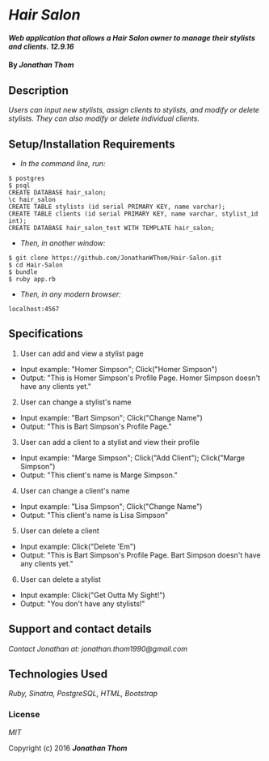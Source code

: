 # _Hair Salon_

#### _Web application that allows a Hair Salon owner to manage their stylists and clients. 12.9.16_

#### By _**Jonathan Thom**_

## Description

_Users can input new stylists, assign clients to stylists, and modify or delete stylists. They can also modify or delete individual clients._

## Setup/Installation Requirements

* _In the command line, run:_
```
$ postgres
$ psql
CREATE DATABASE hair_salon;
\c hair_salon
CREATE TABLE stylists (id serial PRIMARY KEY, name varchar);
CREATE TABLE clients (id serial PRIMARY KEY, name varchar, stylist_id int);
CREATE DATABASE hair_salon_test WITH TEMPLATE hair_salon;
```
* _Then, in another window:_
```
$ git clone https://github.com/JonathanWThom/Hair-Salon.git
$ cd Hair-Salon
$ bundle
$ ruby app.rb
```
* _Then, in any modern browser:_

```
localhost:4567
````

## Specifications
1. User can add and view a stylist page
  * Input example: "Homer Simpson"; Click("Homer Simpson")
  * Output: "This is Homer Simpson's Profile Page. Homer Simpson doesn't have any clients yet."

2. User can change a stylist's name
  * Input example: "Bart Simpson"; Click("Change Name")
  * Output: "This is Bart Simpson's Profile Page."

3. User can add a client to a stylist and view their profile
  * Input example: "Marge Simpson"; Click("Add Client"); Click("Marge Simpson")
  * Output: "This client's name is Marge Simpson."

4. User can change a client's name
  * Input example: "Lisa Simpson"; Click("Change Name")
  * Output: "This client's name is Lisa Simpson"

5. User can delete a client
  * Input example: Click("Delete 'Em")
  * Output: "This is Bart Simpson's Profile Page. Bart Simpson doesn't have any clients yet."

6. User can delete a stylist
  * Input example: Click("Get Outta My Sight!")
  * Output: "You don't have any stylists!"

## Support and contact details

_Contact Jonathan at: jonathan.thom1990@gmail.com_

## Technologies Used

_Ruby, Sinatra, PostgreSQL, HTML, Bootstrap_

### License

*MIT*

Copyright (c) 2016 **_Jonathan Thom_**
